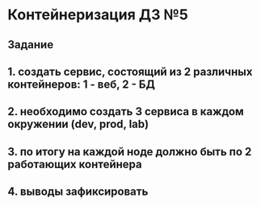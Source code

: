 # Контейнеризация ДЗ №5

## Задание

## 1. создать сервис, состоящий из 2 различных контейнеров: 1 - веб, 2 - БД
## 2. необходимо создать 3 сервиса в каждом окружении (dev, prod, lab)
## 3. по итогу на каждой ноде должно быть по 2 работающих контейнера
## 4. выводы зафиксировать

